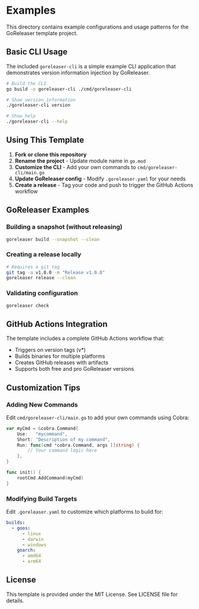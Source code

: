 # Examples

This directory contains example configurations and usage patterns for the GoReleaser template project.

## Basic CLI Usage

The included `goreleaser-cli` is a simple example CLI application that demonstrates version information injection by GoReleaser.

```bash
# Build the CLI
go build -o goreleaser-cli ./cmd/goreleaser-cli

# Show version information
./goreleaser-cli version

# Show help
./goreleaser-cli --help
```

## Using This Template

1. **Fork or clone this repository**
2. **Rename the project** - Update module name in `go.mod`
3. **Customize the CLI** - Add your own commands to `cmd/goreleaser-cli/main.go`
4. **Update GoReleaser config** - Modify `.goreleaser.yaml` for your needs
5. **Create a release** - Tag your code and push to trigger the GitHub Actions workflow

## GoReleaser Examples

### Building a snapshot (without releasing)
```bash
goreleaser build --snapshot --clean
```

### Creating a release locally
```bash
# Requires a git tag
git tag -a v1.0.0 -m "Release v1.0.0"
goreleaser release --clean
```

### Validating configuration
```bash
goreleaser check
```

## GitHub Actions Integration

The template includes a complete GitHub Actions workflow that:
- Triggers on version tags (v*)
- Builds binaries for multiple platforms
- Creates GitHub releases with artifacts
- Supports both free and pro GoReleaser versions

## Customization Tips

### Adding New Commands

Edit `cmd/goreleaser-cli/main.go` to add your own commands using Cobra:

```go
var myCmd = &cobra.Command{
    Use:   "mycommand",
    Short: "Description of my command",
    Run: func(cmd *cobra.Command, args []string) {
        // Your command logic here
    },
}

func init() {
    rootCmd.AddCommand(myCmd)
}
```

### Modifying Build Targets

Edit `.goreleaser.yaml` to customize which platforms to build for:

```yaml
builds:
  - goos:
      - linux
      - darwin
      - windows
    goarch:
      - amd64
      - arm64
```

## License

This template is provided under the MIT License. See LICENSE file for details.